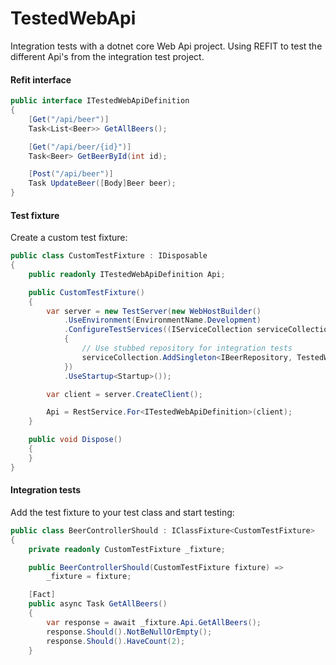 # TestedWebApi

Integration tests with a dotnet core Web Api project. Using REFIT to test the different Api's from the integration test project.

#### Refit interface

```C#
public interface ITestedWebApiDefinition
{
    [Get("/api/beer")]
    Task<List<Beer>> GetAllBeers();

    [Get("/api/beer/{id}")]
    Task<Beer> GetBeerById(int id);

    [Post("/api/beer")]
    Task UpdateBeer([Body]Beer beer);
}
```

#### Test fixture

Create a custom test fixture:

```c#
public class CustomTestFixture : IDisposable
{
    public readonly ITestedWebApiDefinition Api;

    public CustomTestFixture()
    {
        var server = new TestServer(new WebHostBuilder()
            .UseEnvironment(EnvironmentName.Development)
            .ConfigureTestServices((IServiceCollection serviceCollection) =>
            {
                // Use stubbed repository for integration tests
                serviceCollection.AddSingleton<IBeerRepository, TestedWebApi.Stubs.Beers.BeerRepository>();
            })
            .UseStartup<Startup>());

        var client = server.CreateClient();

        Api = RestService.For<ITestedWebApiDefinition>(client);
    }

    public void Dispose()
    {
    }
}
```

#### Integration tests

Add the test fixture to your test class and start testing:

```c#
public class BeerControllerShould : IClassFixture<CustomTestFixture>
{
    private readonly CustomTestFixture _fixture;

    public BeerControllerShould(CustomTestFixture fixture) =>
        _fixture = fixture;

    [Fact]
    public async Task GetAllBeers()
    {
        var response = await _fixture.Api.GetAllBeers();
        response.Should().NotBeNullOrEmpty();
        response.Should().HaveCount(2);
    }
```
